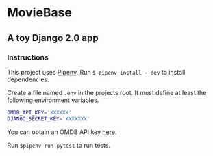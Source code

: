 # MovieBase
## A toy Django 2.0 app

### Instructions
This project uses [Pipenv](https://github.com/pypa/pipenv). Run `$ pipenv install --dev` to install dependencies.

Create a file named `.env` in the projects root. It must define at least the following environment variables.
```bash
OMDB_API_KEY='XXXXXX'
DJANGO_SECRET_KEY='XXXXXXX'
```

You can obtain an OMDB API key [here](https://www.omdbapi.com/apikey.aspx).

Run `$pipenv run pytest` to run tests.
